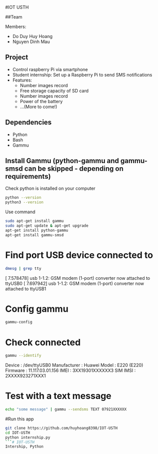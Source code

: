 #IOT USTH

##Team 

Members:
* Do Duy Huy Hoang
* Nguyen Dinh Mau

## Project
* Control raspberry Pi via smartphone
* Student internship: Set up a Raspberry Pi to send SMS notifications
* Features:
	- Number images record
	- Free storage capacity of SD card
	- Number images record
	- Power of the battery
	- ...(More to come!)

## Dependencies
* Python
* Bash
* Gammu

## Install Gammu (python-gammu and gammu-smsd can be skipped - depending on requirements)
Check python is installed on your computer 
```bash
python --version
python3 --version
```
Use command
```bash
sudo apt-get install gammu 
sudo apt-get update & apt-get upgrade 
apt-get install python-gammu
apt-get install gammu-smsd
```

# Find port USB device connected to 
```bash
dmesg | grep tty
```
[    7.578478] usb 1-1.2: GSM modem (1-port) converter now attached to ttyUSB0
[    7.697942] usb 1-1.2: GSM modem (1-port) converter now attached to ttyUSB1

# Config gammu
```bash
gammu-config
```
# Check connected
```bash
gammu --identify
```
Device               : /dev/ttyUSB0
Manufacturer         : Huawei
Model                : E220 (E220)
Firmware             : 11.117.03.01.156
IMEI                 : 3XX19301XXXXXX3
SIM IMSI             : 2XXXX923271XXX1

# Test with a text message
```bash
echo "some message" | gammu --sendsms TEXT 07921XXXXXX
```

#Run this app
```bash
git clone https://github.com/huyhoang8398/IOT-USTH
cd IOT-USTH
python internship.py
```# IOT-USTH
Intership, Python 
